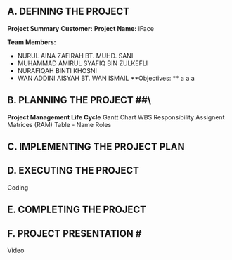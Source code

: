 ## A. DEFINING THE PROJECT ##
**Project Summary**
**Customer:**
**Project Name:** iFace

**Team Members:**

* NURUL AINA ZAFIRAH BT. MUHD. SANI 
* MUHAMMAD AMIRUL SYAFIQ BIN ZULKEFLI 
* NURAFIQAH BINTI KHOSNI 
* WAN ADDINI AISYAH BT. WAN ISMAIL 
**Objectives: **
a
a
a
## B. PLANNING THE PROJECT ##\
**Project Management Life Cycle** 
Gantt Chart
WBS
Responsibility Assignent Matrices (RAM)
Table - Name Roles
## C. IMPLEMENTING THE PROJECT PLAN ##

## D. EXECUTING THE PROJECT ##
Coding
## E. COMPLETING THE PROJECT ##
## F. PROJECT PRESENTATION # #
Video
